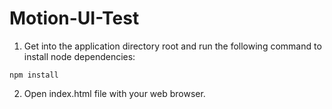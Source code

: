 # Motion-UI-Test

1. Get into the application directory root and run the following command to install node dependencies:

```
npm install
```

2. Open index.html file with your web browser.
